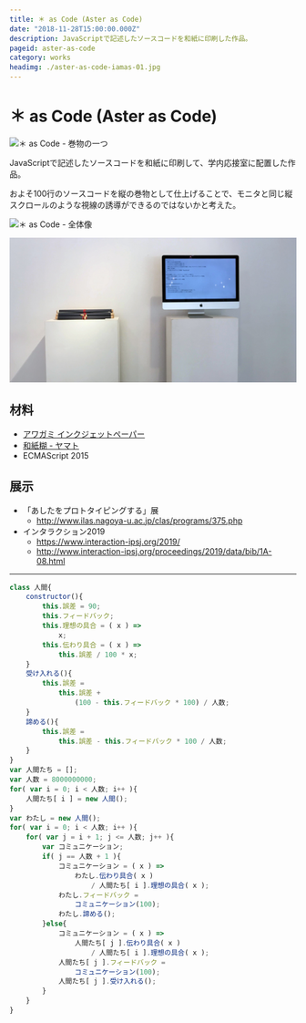 ```yaml
---
title: ＊ as Code (Aster as Code)
date: "2018-11-28T15:00:00.000Z"
description: JavaScriptで記述したソースコードを和紙に印刷した作品。
pageid: aster-as-code
category: works
headimg: ./aster-as-code-iamas-01.jpg
---
```


# ＊ as Code (Aster as Code)

![＊ as Code - 巻物の一つ](./aster-as-code-iamas-01.jpg "＊ as Code - 巻物の一つ")

JavaScriptで記述したソースコードを和紙に印刷して、学内応接室に配置した作品。

およそ100行のソースコードを縦の巻物として仕上げることで、モニタと同じ縦スクロールのような視線の誘導ができるのではないかと考えた。


![＊ as Code - 全体像](./aster-as-code-iamas-00.jpg "＊ as Code - 全体像")

![『「あしたをプロトタイピングする」展』での展示の様子](./aster-as-code-nu-00.jpg "『「あしたをプロトタイピングする」展』での展示の様子")

## 材料

- [アワガミ インクジェットペーパー](http://www.awagami.jp/products/aijp/index.html#kozo02)
- [和紙糊 - ヤマト](https://www.yamato.co.jp/products/I00000008/)
- ECMAScript 2015

## 展示

- 「あしたをプロトタイピングする」展
    - http://www.ilas.nagoya-u.ac.jp/clas/programs/375.php
- インタラクション2019
    - https://www.interaction-ipsj.org/2019/
    - http://www.interaction-ipsj.org/proceedings/2019/data/bib/1A-08.html

---------------

```javascript
class 人間{
    constructor(){
        this.誤差 = 90;
        this.フィードバック;
        this.理想の具合 = ( x ) => 
            x;
        this.伝わり具合 = ( x ) => 
            this.誤差 / 100 * x;
    }
    受け入れる(){
        this.誤差 = 
            this.誤差 + 
                (100 - this.フィードバック * 100) / 人数;
    }
    諦める(){
        this.誤差 = 
            this.誤差 - this.フィードバック * 100 / 人数;
    }
}
var 人間たち = [];
var 人数 = 8000000000;
for( var i = 0; i < 人数; i++ ){
    人間たち[ i ] = new 人間();
}
var わたし = new 人間();
for( var i = 0; i < 人数; i++ ){
    for( var j = i + 1; j <= 人数; j++ ){
        var コミュニケーション;
        if( j == 人数 + 1 ){
            コミュニケーション = ( x ) => 
                わたし.伝わり具合( x ) 
                    / 人間たち[ i ].理想の具合( x );
            わたし.フィードバック =　
                コミュニケーション(100);
            わたし.諦める();
        }else{
            コミュニケーション = ( x ) => 
                人間たち[ j ].伝わり具合( x ) 
                    / 人間たち[ i ].理想の具合( x );
            人間たち[ j ].フィードバック =　
                コミュニケーション(100);
            人間たち[ j ].受け入れる();
        }
    }
}
```